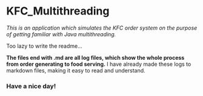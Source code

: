 # KFC_Multithreading

*This is an application which simulates the KFC order system on the purpose of getting familiar with Java multithreading.*  

Too lazy to write the readme... 

**The files end with .md are all log files, which show the whole process from order generating to food serving.** I have already made these logs to markdown files, making it easy to read and understand.

### Have a nice day!